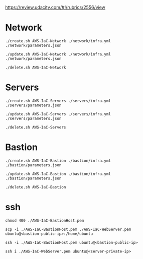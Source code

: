 https://review.udacity.com/#!/rubrics/2556/view

# Network
`./create.sh AWS-IaC-Network ./network/infra.yml ./network/parameters.json`

`./update.sh AWS-IaC-Network ./network/infra.yml ./network/parameters.json`

`./delete.sh AWS-IaC-Network`

# Servers
`./create.sh AWS-IaC-Servers ./servers/infra.yml ./servers/parameters.json`

`./update.sh AWS-IaC-Servers ./servers/infra.yml ./servers/parameters.json`

`./delete.sh AWS-IaC-Servers`

# Bastion
`./create.sh AWS-IaC-Bastion ./bastion/infra.yml ./bastion/parameters.json`

`./update.sh AWS-IaC-Bastion ./bastion/infra.yml ./bastion/parameters.json`

`./delete.sh AWS-IaC-Bastion`

# ssh
`chmod 400 ./AWS-IaC-BastionHost.pem`

`scp -i ./AWS-IaC-BastionHost.pem ./AWS-IaC-WebServer.pem ubuntu@<bastion-public-ip>:/home/ubuntu`

`ssh -i ./AWS-IaC-BastionHost.pem ubuntu@<bastion-public-ip>`

`ssh i ./AWS-IaC-WebServer.pem ubuntu@<server-private-ip>`

